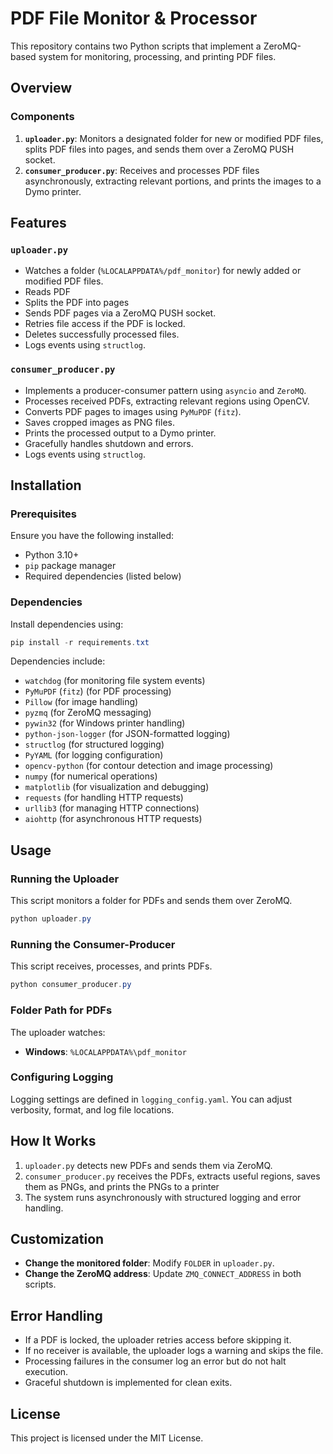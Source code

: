 # PDF File Monitor & Processor

This repository contains two Python scripts that implement a ZeroMQ-based system for monitoring, processing, and printing PDF files.

## Overview

### Components

1. **`uploader.py`**: Monitors a designated folder for new or modified PDF files, splits PDF files into pages, and sends them over a ZeroMQ PUSH socket.
2. **`consumer_producer.py`**: Receives and processes PDF files asynchronously, extracting relevant portions, and prints the images to a Dymo printer.

## Features

### `uploader.py`

- Watches a folder (`%LOCALAPPDATA%/pdf_monitor`) for newly added or modified PDF files.
- Reads PDF
- Splits the PDF into pages
- Sends PDF pages via a ZeroMQ PUSH socket.
- Retries file access if the PDF is locked.
- Deletes successfully processed files.
- Logs events using `structlog`.

### `consumer_producer.py`

- Implements a producer-consumer pattern using `asyncio` and `ZeroMQ`.
- Processes received PDFs, extracting relevant regions using OpenCV.
- Converts PDF pages to images using `PyMuPDF` (`fitz`).
- Saves cropped images as PNG files.
- Prints the processed output to a Dymo printer.
- Gracefully handles shutdown and errors.
- Logs events using `structlog`.

## Installation

### Prerequisites

Ensure you have the following installed:

- Python 3.10+
- `pip` package manager
- Required dependencies (listed below)

### Dependencies

Install dependencies using:

```PowerShell
pip install -r requirements.txt
```

Dependencies include:

- `watchdog` (for monitoring file system events)
- `PyMuPDF` (`fitz`) (for PDF processing)
- `Pillow` (for image handling)
- `pyzmq` (for ZeroMQ messaging)
- `pywin32` (for Windows printer handling)
- `python-json-logger` (for JSON-formatted logging)
- `structlog` (for structured logging)
- `PyYAML` (for logging configuration)
- `opencv-python` (for contour detection and image processing)
- `numpy` (for numerical operations)
- `matplotlib` (for visualization and debugging)
- `requests` (for handling HTTP requests)
- `urllib3` (for managing HTTP connections)
- `aiohttp` (for asynchronous HTTP requests)

## Usage

### Running the Uploader

This script monitors a folder for PDFs and sends them over ZeroMQ.

```PowerShell
python uploader.py
```

### Running the Consumer-Producer

This script receives, processes, and prints PDFs.

```PowerShell
python consumer_producer.py
```

### Folder Path for PDFs

The uploader watches:

- **Windows**: `%LOCALAPPDATA%\pdf_monitor`

### Configuring Logging

Logging settings are defined in `logging_config.yaml`. You can adjust verbosity, format, and log file locations.

## How It Works

1. `uploader.py` detects new PDFs and sends them via ZeroMQ.
2. `consumer_producer.py` receives the PDFs, extracts useful regions, saves them as PNGs, and prints the PNGs to a printer
3. The system runs asynchronously with structured logging and error handling.

## Customization

- **Change the monitored folder**: Modify `FOLDER` in `uploader.py`.
- **Change the ZeroMQ address**: Update `ZMQ_CONNECT_ADDRESS` in both scripts.

## Error Handling

- If a PDF is locked, the uploader retries access before skipping it.
- If no receiver is available, the uploader logs a warning and skips the file.
- Processing failures in the consumer log an error but do not halt execution.
- Graceful shutdown is implemented for clean exits.

## License

This project is licensed under the MIT License.
